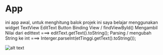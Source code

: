 # App
ini app awal, untuk menghitung balok
projek ini saya belajar
menggunakan widget TextView
EditText
Button
Binding View / findViewById()
Mengambil Nilai dari edittext ===> editText.getText().toString();
Parsing / mengubah String ke int ===> Interger.parseInt(etTinggi.getText().toString());

![alt text](https://i.imgur.com/GHYLULx.png)
